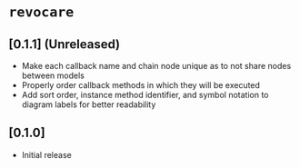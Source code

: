 # `revocare`

## [0.1.1] (Unreleased)
- Make each callback name and chain node unique as to not share nodes between models
- Properly order callback methods in which they will be executed
- Add sort order, instance method identifier, and symbol notation to diagram labels for better readability

## [0.1.0]
- Initial release
